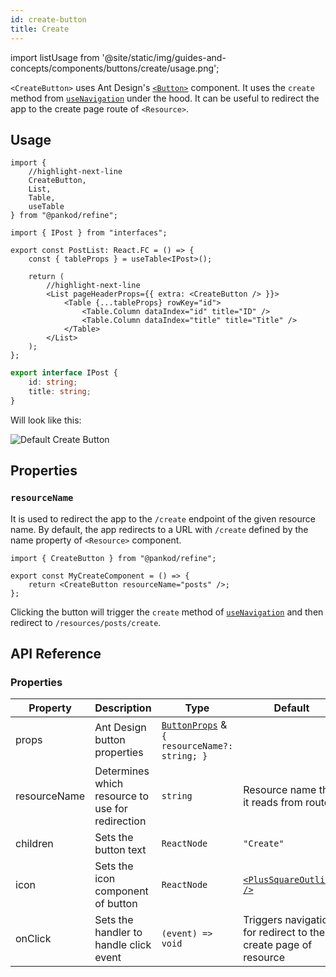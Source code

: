 ```yaml
---
id: create-button
title: Create
---
```


import listUsage from '@site/static/img/guides-and-concepts/components/buttons/create/usage.png';

`<CreateButton>` uses Ant Design's [`<Button>`](https://ant.design/components/button/) component. It uses the `create` method from [`useNavigation`](/api-references/hooks/navigation/useNavigation.md) under the hood. It can be useful to redirect the app to the create page route of `<Resource>`.

## Usage

```tsx
import { 
    //highlight-next-line
    CreateButton,
    List,
    Table,
    useTable
} from "@pankod/refine";

import { IPost } from "interfaces";

export const PostList: React.FC = () => {
    const { tableProps } = useTable<IPost>();

    return (
        //highlight-next-line
        <List pageHeaderProps={{ extra: <CreateButton /> }}>
            <Table {...tableProps} rowKey="id">
                <Table.Column dataIndex="id" title="ID" />
                <Table.Column dataIndex="title" title="Title" />
            </Table>
        </List>
    );
};
```

```ts
export interface IPost {
    id: string;
    title: string;
}
```

Will look like this:

<div>
    <img src={listUsage} alt="Default Create Button" />
</div>

## Properties

### `resourceName`

It is used to redirect the app to the `/create` endpoint of the given resource name. By default, the app redirects to a URL with `/create` defined by the name property of `<Resource>` component.

```tsx
import { CreateButton } from "@pankod/refine";

export const MyCreateComponent = () => {
    return <CreateButton resourceName="posts" />;
};
```

Clicking the button will trigger the `create` method of [`useNavigation`](/api-references/hooks/navigation/useNavigation.md) and then redirect to `/resources/posts/create`.

## API Reference

### Properties

| Property     | Description                                   | Type                                                                                      | Default                                                         |
| ------------ | --------------------------------------------- | ----------------------------------------------------------------------------------------- | --------------------------------------------------------------- |
| props        | Ant Design button properties                      | [`ButtonProps`](https://ant.design/components/button/#API) & `{ resourceName?: string; }` |                                                                 |
| resourceName | Determines which resource to use for redirection | `string`                                                                                  | Resource name that it reads from route                          |
| children     | Sets the button text                           | `ReactNode`                                                                               | `"Create"`                                                      |
| icon         | Sets the icon component of button              | `ReactNode`                                                                               | [`<PlusSquareOutlined />`](https://ant.design/components/icon/) |
| onClick      | Sets the handler to handle click event         | `(event) => void`                                                                         | Triggers navigation for redirect to the create page of resource |
